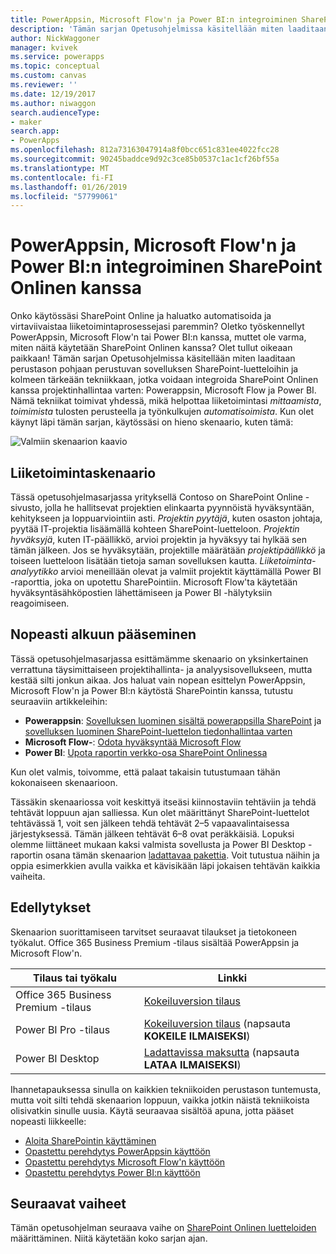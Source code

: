 ```yaml
---
title: PowerAppsin, Microsoft Flow'n ja Power BI:n integroiminen SharePoint Onlinen kanssa (johdanto) | Microsoft Docs
description: 'Tämän sarjan Opetusohjelmissa käsitellään miten laaditaan perustason pohjaan perustuvan sovelluksen SharePoint-luetteloihin ja kolmeen tärkeään tekniikkaan, jotka voidaan integroida SharePoint Onlinen kanssa projektinhallintaa varten: Powerappsin, Microsoft Flow ja Power BI.'
author: NickWaggoner
manager: kvivek
ms.service: powerapps
ms.topic: conceptual
ms.custom: canvas
ms.reviewer: ''
ms.date: 12/19/2017
ms.author: niwaggon
search.audienceType:
- maker
search.app:
- PowerApps
ms.openlocfilehash: 812a73163047914a8f0bcc651c831ee4022fcc28
ms.sourcegitcommit: 90245baddce9d92c3ce85b0537c1ac1cf26bf55a
ms.translationtype: MT
ms.contentlocale: fi-FI
ms.lasthandoff: 01/26/2019
ms.locfileid: "57799061"
---
```

# <a name="integrate-powerapps-microsoft-flow-and-power-bi-with-sharepoint-online"></a>PowerAppsin, Microsoft Flow'n ja Power BI:n integroiminen SharePoint Onlinen kanssa
Onko käytössäsi SharePoint Online ja haluatko automatisoida ja virtaviivaistaa liiketoimintaprosessejasi paremmin? Oletko työskennellyt PowerAppsin, Microsoft Flow'n tai Power BI:n kanssa, muttet ole varma, miten näitä käytetään SharePoint Onlinen kanssa? Olet tullut oikeaan paikkaan! Tämän sarjan Opetusohjelmissa käsitellään miten laaditaan perustason pohjaan perustuvan sovelluksen SharePoint-luetteloihin ja kolmeen tärkeään tekniikkaan, jotka voidaan integroida SharePoint Onlinen kanssa projektinhallintaa varten: Powerappsin, Microsoft Flow ja Power BI. Nämä tekniikat toimivat yhdessä, mikä helpottaa liiketoimintasi *mittaamista*, *toimimista* tulosten perusteella ja työnkulkujen *automatisoimista*. Kun olet käynyt läpi tämän sarjan, käytössäsi on hieno skenaario, kuten tämä:

![Valmiin skenaarion kaavio](./media/sharepoint-scenario-intro/composite-with-background.png)

## <a name="business-scenario"></a>Liiketoimintaskenaario
Tässä opetusohjelmasarjassa yrityksellä Contoso on SharePoint Online -sivusto, jolla he hallitsevat projektien elinkaarta pyynnöistä hyväksyntään, kehitykseen ja loppuarviointiin asti. *Projektin pyytäjä*, kuten osaston johtaja, pyytää IT-projektia lisäämällä kohteen SharePoint-luetteloon. *Projektin hyväksyjä*, kuten IT-päällikkö, arvioi projektin ja hyväksyy tai hylkää sen tämän jälkeen. Jos se hyväksytään, projektille määrätään *projektipäällikkö* ja toiseen luetteloon lisätään tietoja saman sovelluksen kautta. *Liiketoiminta-analyytikko* arvioi meneillään olevat ja valmiit projektit käyttämällä Power BI -raporttia, joka on upotettu SharePointiin.  Microsoft Flow'ta käytetään hyväksyntäsähköpostien lähettämiseen ja Power BI -hälytyksiin reagoimiseen.

## <a name="getting-started-quickly"></a>Nopeasti alkuun pääseminen
Tässä opetusohjelmasarjassa esittämämme skenaario on yksinkertainen verrattuna täysimittaiseen projektihallinta- ja analyysisovellukseen, mutta kestää silti jonkun aikaa. Jos haluat vain nopean esittelyn PowerAppsin, Microsoft Flow'n ja Power BI:n käytöstä SharePointin kanssa, tutustu seuraaviin artikkeleihin:

* **Powerappsin**: [Sovelluksen luominen sisältä powerappsilla SharePoint](app-from-sharepoint.md#generate-an-app-from-within-sharepoint-online) ja [sovelluksen luominen SharePoint-luettelon tiedonhallintaa varten](app-from-sharepoint.md)
* **Microsoft Flow-**: [Odota hyväksyntää Microsoft Flow](https://docs.microsoft.com/flow/wait-for-approvals)
* **Power BI**: [Upota raportin verkko-osa SharePoint Onlinessa](https://docs.microsoft.com/power-bi/service-embed-report-spo)

Kun olet valmis, toivomme, että palaat takaisin tutustumaan tähän kokonaiseen skenaarioon.

Tässäkin skenaariossa voit keskittyä itseäsi kiinnostaviin tehtäviin ja tehdä tehtävät loppuun ajan salliessa. Kun olet määrittänyt SharePoint-luettelot tehtävässä 1, voit sen jälkeen tehdä tehtävät 2–5 vapaavalintaisessa järjestyksessä. Tämän jälkeen tehtävät 6–8 ovat peräkkäisiä. Lopuksi olemme liittäneet mukaan kaksi valmista sovellusta ja Power BI Desktop -raportin osana tämän skenaarion [ladattavaa pakettia](https://aka.ms/o4ia0f). Voit tutustua näihin ja oppia esimerkkien avulla vaikka et kävisikään läpi jokaisen tehtävän kaikkia vaiheita.

## <a name="prerequisites"></a>Edellytykset
Skenaarion suorittamiseen tarvitset seuraavat tilaukset ja tietokoneen työkalut. Office 365 Business Premium -tilaus sisältää PowerAppsin ja Microsoft Flow'n.

| **Tilaus tai työkalu** | **Linkki** |
| --- | --- |
| Office 365 Business Premium -tilaus |[Kokeiluversion tilaus](https://signup.microsoft.com/Signup?OfferId=467eab54-127b-42d3-b046-3844b860bebf&dl=O365_BUSINESS_PREMIUM&ali=1) |
| Power BI Pro -tilaus |[Kokeiluversion tilaus](https://powerbi.microsoft.com/get-started/) (napsauta **KOKEILE ILMAISEKSI**) |
| Power BI Desktop |[Ladattavissa maksutta](https://powerbi.microsoft.com/get-started/) (napsauta **LATAA ILMAISEKSI**) |

Ihannetapauksessa sinulla on kaikkien tekniikoiden perustason tuntemusta, mutta voit silti tehdä skenaarion loppuun, vaikka jotkin näistä tekniikoista olisivatkin sinulle uusia. Käytä seuraavaa sisältöä apuna, jotta pääset nopeasti liikkeelle:

* [Aloita SharePointin käyttäminen](https://support.office.com/article/Get-started-with-SharePoint-909ec2f0-05c8-4e92-8ad3-3f8b0b6cf261)
* [Opastettu perehdytys PowerAppsin käyttöön](../../guided-learning/index.md)
* [Opastettu perehdytys Microsoft Flow'n käyttöön](https://docs.microsoft.com/flow/guided-learning/)
* [Opastettu perehdytys Power BI:n käyttöön](https://docs.microsoft.com/power-bi/guided-learning/)

## <a name="next-steps"></a>Seuraavat vaiheet
Tämän opetusohjelman seuraava vaihe on [SharePoint Onlinen luetteloiden](sharepoint-scenario-setup.md) määrittäminen. Niitä käytetään koko sarjan ajan.

